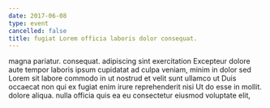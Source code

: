 ```yaml
---
date: 2017-06-08
type: event
cancelled: false
title: fugiat Lorem officia laboris dolor consequat.
---
```

magna pariatur. consequat. adipiscing sint exercitation Excepteur dolore aute tempor laboris ipsum cupidatat ad culpa veniam, minim in dolor sed Lorem sit labore commodo in ut nostrud et velit sunt ullamco ut Duis occaecat non qui ex fugiat enim irure reprehenderit nisi Ut do esse in mollit. dolore aliqua. nulla officia quis ea eu consectetur eiusmod voluptate elit,